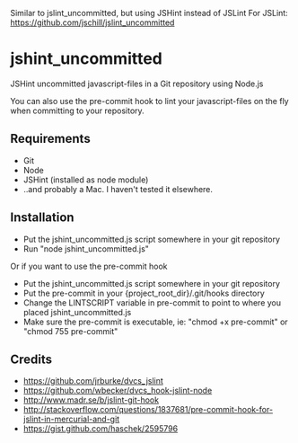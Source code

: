 Similar to jslint_uncommitted, but using JSHint instead of JSLint 
For JSLint: https://github.com/jschill/jslint_uncommitted


jshint_uncommitted
==================

JSHint uncommitted javascript-files in a Git repository using Node.js

You can also use the pre-commit hook to lint your javascript-files on the fly when committing to your repository.


Requirements
------------

* Git
* Node
* JSHint (installed as node module)
* ..and probably a Mac. I haven't tested it elsewhere.


Installation
------------

* Put the jshint_uncommitted.js script somewhere in your git repository 
* Run "node jshint_uncommitted.js"

Or if you want to use the pre-commit hook

* Put the jshint_uncommitted.js script somewhere in your git repository 
* Put the pre-commit in your {project_root_dir}/.git/hooks directory
* Change the LINTSCRIPT variable in pre-commit to point to where you placed jshint_uncommitted.js
* Make sure the pre-commit is executable, ie: "chmod +x pre-commit" or "chmod 755 pre-commit"


Credits
-------
* https://github.com/jrburke/dvcs_jslint
* https://github.com/wbecker/dvcs_hook-jslint-node
* http://www.madr.se/b/jslint-git-hook
* http://stackoverflow.com/questions/1837681/pre-commit-hook-for-jslint-in-mercurial-and-git
* https://gist.github.com/haschek/2595796
